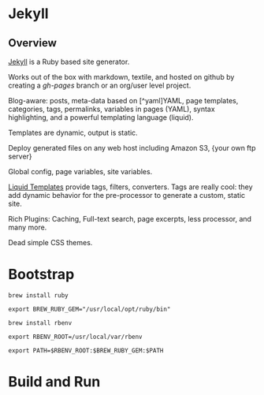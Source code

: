 # Jekyll

## Overview
[Jekyll](http://jekyllrb.com) is a Ruby based site generator.

Works out of the box with markdown, textile, and hosted on github by creating a _gh-pages_ branch or an org/user level project.

Blog-aware: posts, meta-data based on [^yaml]YAML, page templates, categories, tags, permalinks, variables in pages (YAML), syntax highlighting, and a powerful templating language (liquid).

Templates are dynamic, output is static.

Deploy generated files on any web host including Amazon S3, {your own ftp server}

Global config, page variables, site variables.

[Liquid Templates](https://github.com/Shopify/liquid) provide tags, filters, converters. Tags are really cool: they add dynamic behavior for the pre-processor to generate a custom, static site.

Rich Plugins: Caching, Full-text search, page excerpts, less processor, and many more.

Dead simple CSS themes.

# Bootstrap

    brew install ruby

    export BREW_RUBY_GEM="/usr/local/opt/ruby/bin"

    brew install rbenv

    export RBENV_ROOT=/usr/local/var/rbenv

    export PATH=$RBENV_ROOT:$BREW_RUBY_GEM:$PATH

# Build and Run






